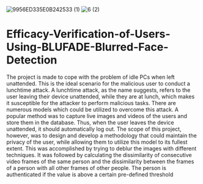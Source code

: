 ![9956ED335E0B242533 (1)](https://user-images.githubusercontent.com/117489265/200141001-37be531c-be4b-4979-95ca-268f5192c654.png)
![6 (2)](https://user-images.githubusercontent.com/117489265/200140738-dce006c8-a30c-4173-ab44-c9f4dafaf7d3.jpg)
# Efficacy-Verification-of-Users-Using-BLUFADE-Blurred-Face-Detection

The project is made to cope with the problem of
idle PCs when left unattended. This is the ideal scenario for
the malicious user to conduct a lunchtime attack. A lunchtime
attack, as the name suggests, refers to the user leaving their
device unattended, while they are at lunch, which makes it
susceptible for the attacker to perform malicious tasks. There
are numerous models which could be utilized to overcome
this attack. A popular method was to capture live images and
videos of the users and store them in the database. Thus, when
the user leaves the device unattended, it should automatically
log out. The scope of this project, however, was to design and
develop a methodology that could maintain the privacy of the
user, while allowing them to utilize this model to its fullest
extent. This was accomplished by trying to deblur the images
with different techniques. It was followed by calculating the
dissimilarity of consecutive video frames of the same person
and the dissimilarity between the frames of a person with all
other frames of other people. The person is authenticated if
the value is above a certain pre-defined threshold
